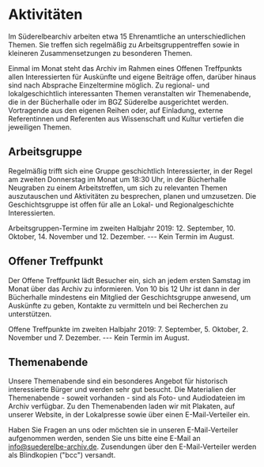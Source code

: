 # Aktivitäten

Im Süderelbearchiv arbeiten etwa 15 Ehrenamtliche an unterschiedlichen Themen. Sie treffen sich regelmäßig zu Arbeitsgruppentreffen sowie in kleineren Zusammensetzungen zu besonderen Themen.

Einmal im Monat steht das Archiv im Rahmen eines Offenen Treffpunkts allen Interessierten für Auskünfte und eigene Beiträge offen, darüber hinaus sind nach Absprache Einzeltermine möglich. Zu regional- und lokalgeschichtlich interessanten Themen veranstalten wir Themenabende, die in der Bücherhalle oder im BGZ Süderelbe ausgerichtet werden. Vortragende aus den eigenen Reihen oder, auf Einladung, externe Referentinnen und Referenten aus Wissenschaft und Kultur vertiefen die jeweiligen Themen.

## Arbeitsgruppe

Regelmäßig trifft sich eine Gruppe geschichtlich Interessierter, in der Regel am zweiten Donnerstag im Monat um 18:30 Uhr, in der Bücherhalle Neugraben zu einem Arbeitstreffen, um sich zu relevanten Themen auszutauschen und Aktivitäten zu besprechen, planen und umzusetzen. Die Geschichtsgruppe ist offen für alle an Lokal- und Regionalgeschichte Interessierten.

Arbeitsgruppen-Termine im zweiten Halbjahr 2019: 12. September, 10. Oktober, 14. November und 12. Dezember. --- Kein Termin im August.


## Offener Treffpunkt

Der Offene Treffpunkt lädt Besucher ein, sich an jedem ersten Samstag im Monat über das Archiv zu informieren. Von 10 bis 12 Uhr ist dann in der Bücherhalle mindestens ein Mitglied der Geschichtsgruppe anwesend, um Auskünfte zu geben, Kontakte zu vermitteln und bei Recherchen zu unterstützen.

Offene Treffpunkte im zweiten Halbjahr 2019: 7. September, 5. Oktober, 2. November und 7. Dezember. --- Kein Termin im August.

## Themenabende

Unsere Themenabende sind ein besonderes Angebot für historisch interessierte Bürger und werden sehr gut besucht. Die Materialien der
Themenabende - soweit vorhanden - sind als Foto- und Audiodateien im Archiv verfügbar. Zu den Themenabenden laden wir mit Plakaten, auf unserer Website, in der Lokalpresse sowie über einen E-Mail-Verteiler ein.

Haben Sie Fragen an uns oder möchten sie in unseren E-Mail-Verteiler aufgenommen werden, senden Sie uns bitte eine E-Mail an [info@suederelbe-archiv.de](mailto:info@suederelbe-archiv.de). Zusendungen über den E-Mail-Verteiler werden als Blindkopien ("bcc") versandt.

